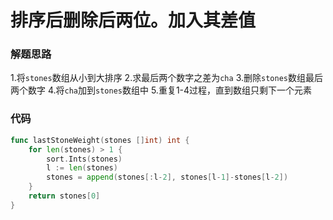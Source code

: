 # 排序后删除后两位。加入其差值
### 解题思路
1.将``stones``数组从小到大排序
2.求最后两个数字之差为``cha``
3.删除``stones``数组最后两个数字
4.将``cha``加到``stones``数组中
5.重复1-4过程，直到数组只剩下一个元素
### 代码

```go
func lastStoneWeight(stones []int) int {
	for len(stones) > 1 {
		sort.Ints(stones)
		l := len(stones)
		stones = append(stones[:l-2], stones[l-1]-stones[l-2])
	}
	return stones[0]
}
```
